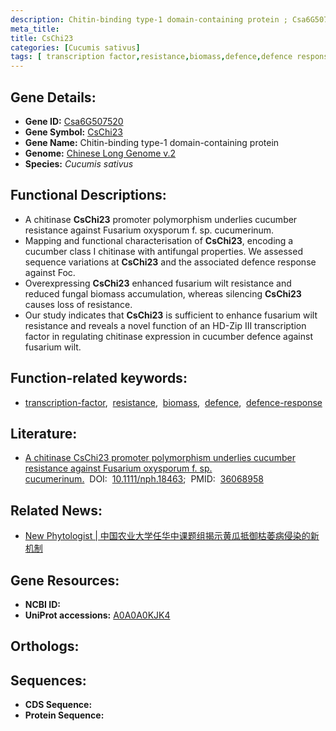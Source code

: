 ```yaml
---
description: Chitin-binding type-1 domain-containing protein ; Csa6G507520 ; Cucumis sativus
meta_title:
title: CsChi23
categories: [Cucumis sativus]
tags: [ transcription factor,resistance,biomass,defence,defence response ]
---
```


## Gene Details:
- **Gene ID:** [Csa6G507520]()
- **Gene Symbol:** <u>CsChi23</u>
- **Gene Name:** Chitin-binding type-1 domain-containing protein
- **Genome:** [Chinese Long Genome v.2](http://cucurbitgenomics.org/)
- **Species:** *Cucumis sativus*

## Functional Descriptions:
   - A chitinase **CsChi23** promoter polymorphism underlies cucumber resistance against Fusarium oxysporum f. sp. cucumerinum.
   - Mapping and functional characterisation of **CsChi23**, encoding a cucumber class I chitinase with antifungal properties. We assessed sequence variations at **CsChi23** and the associated defence response against Foc.
   - Overexpressing **CsChi23** enhanced fusarium wilt resistance and reduced fungal biomass accumulation, whereas silencing **CsChi23** causes loss of resistance.
   - Our study indicates that **CsChi23** is sufficient to enhance fusarium wilt resistance and reveals a novel function of an HD-Zip III transcription factor in regulating chitinase expression in cucumber defence against fusarium wilt.

## Function-related keywords:
   - [transcription-factor](/tags/transcription-factor/),&nbsp;&nbsp;[resistance](/tags/resistance/),&nbsp;&nbsp;[biomass](/tags/biomass/),&nbsp;&nbsp;[defence](/tags/defence/),&nbsp;&nbsp;[defence-response](/tags/defence-response/)

## Literature:
   - [A chitinase CsChi23 promoter polymorphism underlies cucumber resistance against Fusarium oxysporum f. sp. cucumerinum.](https://www.doi.org/10.1111/nph.18463)&nbsp;&nbsp;DOI:&nbsp;&nbsp;[10.1111/nph.18463](https://www.doi.org/10.1111/nph.18463);&nbsp;&nbsp;PMID:&nbsp;&nbsp;[36068958](https://pubmed.ncbi.nlm.nih.gov/36068958/)

## Related News:
   - [New Phytologist | 中国农业大学任华中课题组揭示黄瓜抵御枯萎病侵染的新机制](https://mp.weixin.qq.com/s?__biz=MzU3ODY3MDM0NA==&mid=2247521894&idx=2&sn=5a9748eb49178c613a1bafa4978c229f&chksm=fd730c01ca048517e2a99d05daa202b1851af2f7cd1bbf5c23e89f48447474400ad750e07b25&scene=27#wechat_redirect)

## Gene Resources:
- **NCBI ID:**  [](https://www.ncbi.nlm.nih.gov/search/all/?term=)
- **UniProt accessions:**  [A0A0A0KJK4](https://www.uniprot.org/uniprotkb/A0A0A0KJK4/entry)

## Orthologs:

## Sequences:
- **CDS Sequence:**
- **Protein Sequence:**

